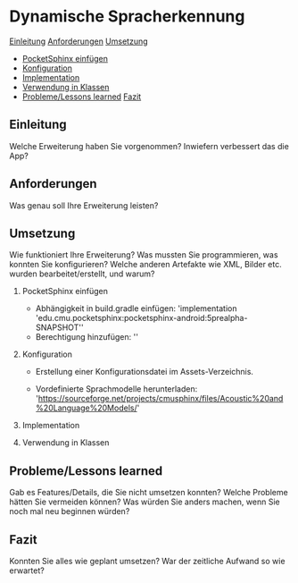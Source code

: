 # Dynamische Spracherkennung

[Einleitung](#einleitung)
[Anforderungen](#anforderungen)
[Umsetzung](#umsetzung)
  - [PocketSphinx einfügen](#pocketSphinx_einfügen)
  - [Konfiguration](#konfiguration)
  - [Implementation](#implementation)
  - [Verwendung in Klassen](#verwendung_in_Klassen)
  - []()
[Probleme/Lessons learned](#probleme/Lessons_learned)
[Fazit](#fazit)

## Einleitung
Welche Erweiterung haben Sie vorgenommen? Inwiefern verbessert das die App?
	
## Anforderungen
Was genau soll Ihre Erweiterung leisten?
	
## Umsetzung
Wie funktioniert Ihre Erweiterung? Was mussten Sie programmieren, was konnten Sie konfigurieren? Welche anderen Artefakte wie XML, Bilder etc. wurden bearbeitet/erstellt, und warum?

1. PocketSphinx einfügen
   - Abhängigkeit in build.gradle einfügen:
     'implementation 'edu.cmu.pocketsphinx:pocketsphinx-android:5prealpha-SNAPSHOT''
   - Berechtigung hinzufügen:
     '<uses-permission android:name="android.permission.RECORD_AUDIO" />'

2. Konfiguration
   - Erstellung einer Konfigurationsdatei im Assets-Verzeichnis.
  
   - Vordefinierte Sprachmodelle herunterladen:
     'https://sourceforge.net/projects/cmusphinx/files/Acoustic%20and%20Language%20Models/'

4. Implementation

5. Verwendung in Klassen
	
## Probleme/Lessons learned
Gab es Features/Details, die Sie nicht umsetzen konnten? Welche Probleme hätten Sie vermeiden können? Was würden Sie anders machen, wenn Sie noch mal neu beginnen würden?
	
## Fazit
Konnten Sie alles wie geplant umsetzen? War der zeitliche Aufwand so wie erwartet? 

